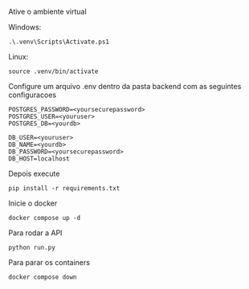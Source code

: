 Ative o ambiente virtual

Windows: 
```
.\.venv\Scripts\Activate.ps1
```

Linux:
```
source .venv/bin/activate
```

Configure um arquivo .env dentro da pasta backend com as seguintes configuracoes
```
POSTGRES_PASSWORD=<yoursecurepassword>
POSTGRES_USER=<youruser>
POSTGRES_DB=<yourdb>

DB_USER=<youruser>
DB_NAME=<yourdb>
DB_PASSWORD=<yoursecurepassword>
DB_HOST=localhost
```


Depois execute
```
pip install -r requirements.txt
```

Inicie o docker
```
docker compose up -d
```

Para rodar a API
```
python run.py
```

Para parar os containers
```
docker compose down
```